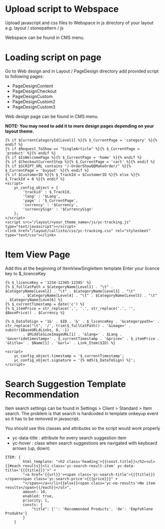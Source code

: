 # Upload script to Webspace
Upload javascript and css files to Webspace in js directory of your layout e.g. layout / stonepattern / js

Webspace can be found in CMS menu.

# Loading script on page

Go to Web design and in Layout / PageDesign directory add provided script to following pages:

* PageDesignContent
* PageDesignCheckout
* PageDesignCustom
* PageDesignCustom2
* PageDesignCustom3

Web design page can be found in CMS menu.

<strong>NOTE: You may need to add it to more design pages depending on your layout theme. </strong>

```
{% if $CurrentCategoryId[Level1] %}{% $_CurrentPage = 'category' %}{% endif %}
{% if $Request_ToShow == "SingleArticle" %}{% $_CurrentPage = 'product' %}{% endif %}
{% if $IsWelcomePage %}{% $_CurrentPage = 'home' %}{% endif %}
{% if $CheckoutCurrentStep %}{% $_CurrentPage = 'cart' %}{% endif %}
{% if $SCRIPT_URL contains "/-OrderShowQQMakeOrder/" %}{% $_CurrentPage = 'buyout' %}{% endif %}
{% if $CustomerID %}{% $_TrackId = $CustomerID %}{% else %}{% $_TrackId = 0 %}{% endif %}
<script>
    yc_config_object = {
        'trackid' : $_TrackId,
        'lang' : '$Lang',
        'page' : '$_CurrentPage',
        'currency' : '$Currency',
        'currencySign' : '$CurrencySign'
    };
</script>
<script src="/layout/<your_theme_name>/js/yc-tracking.js" type="text/javascript"></script>
<link href="/layout/callisto/css/yc-tracking.css" rel="stylesheet" type="text/css"></link>
```

# Item View Page

Add this at the beginning of ItemViewSingleItem template
Enter your licence key to $_licenceKey

```
{% $_licenceKey = '1234-12345-12345' %}
{% $_fullCatPath = $CategoryName[Level1] . "\t" . $CategoryName[Level2] . "\t" . $CategoryName[Level3] . "\t"
		. $CategoryName[Level4] . "\t" . $CategoryName[Level5] . "\t" . $CategoryName[Level6] %}
{% $_currentTimestamp = date('c') %}
{% $_itemPrice = str_replace(',', '.', str_replace('.', '', $BasePrice)) . $Currency %}

{% $_DataToSign = '1&' . $ID . '&' . $_licenceKey . '&categorypath=' . str_replace("\t", '/', trim($_fullCatPath)) . '&image=' . substr($BaseURL4Links, 0, -1)
		. $MiddleSizeImageURL[1] . '&lang=' . $Lang . '&overridetimestamp=' . $_currentTimestamp . '&price=' . $_itemPrice . '&title=' . $Name[1] . '&url=' . Link_Item($ID) %}

<script>
	yc_config_object.timestamp = '$_currentTimestamp';
	yc_config_object.signature = '{% md5($_DataToSign) %}';
</script>
```

# Search Suggestion Template Recommendation

Item search settings can be found in Settings > Client > Standard > Item search.
The problem is that search is hardcoded in template onkeyup event so it has to be removed in javascript.

You should use this classes and attributes so the script would work properly
* yc-data-title : attribute for every search suggestion item
* yc-hover : class when search suggestions are navigated with keyboard arrows (up, down)

```
ITEM: {
        html_template: "<h2 class='heading'>{{const.title}}</h2><ul>{{#each results}}<li class='yc-search-result-item' yc-data-title='{{{title}}}'>" +
        "<a href='{{url}}'><span class='yc-search-title'>{{{title}}}</span><span class='yc-search-price'>{{{price}}}" +
        "</span></a></li>{{else}}<span class='yc-no-results'>No item results</span>{{/each}}</ul>",
        amount: 10,
        enabled: true,
        priority: 1,
        consts: {
            "title": {'': 'Recommended Products', 'de': 'Empfohlene Produkte'}
        }
    }
```

